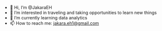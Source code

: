 - 👋 Hi, I’m @JakaraEH
- 👀 I’m interested in traveling and taking opportunities to learn new things
- 🌱 I’m currently learning data analytics
- 📫 How to reach me: jakara.eh1@gmail.com

<!---
JakaraEH/JakaraEH is a ✨ special ✨ repository because its `README.md` (this file) appears on your GitHub profile.
You can click the Preview link to take a look at your changes.
--->

